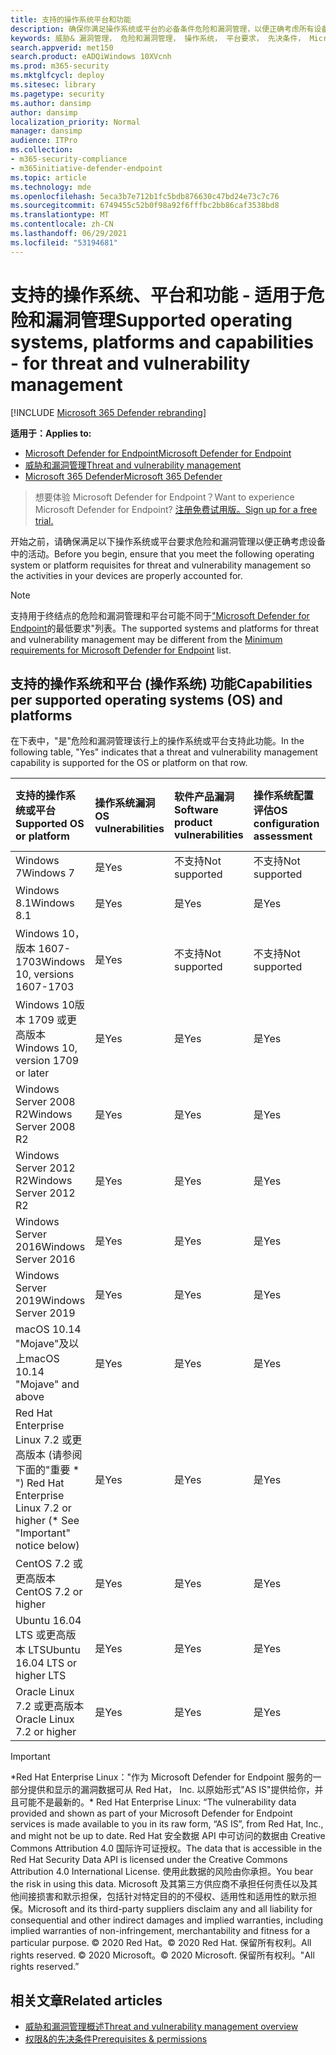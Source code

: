 ```yaml
---
title: 支持的操作系统平台和功能
description: 确保你满足操作系统或平台的必备条件危险和漏洞管理，以便正确考虑所有设备中的活动。
keywords: 威胁& 漏洞管理， 危险和漏洞管理， 操作系统， 平台要求， 先决条件， Microsoft Defender for Endpoint-tvm 支持的操作系统， 适用于 Endpoint-tvm 的 Microsoft Defender， 支持的操作系统， 支持的平台， linux 支持， mac 支持
search.appverid: met150
search.product: eADQiWindows 10XVcnh
ms.prod: m365-security
ms.mktglfcycl: deploy
ms.sitesec: library
ms.pagetype: security
ms.author: dansimp
author: dansimp
localization_priority: Normal
manager: dansimp
audience: ITPro
ms.collection:
- m365-security-compliance
- m365initiative-defender-endpoint
ms.topic: article
ms.technology: mde
ms.openlocfilehash: 5eca3b7e712b1fc5bdb876630c47bd24e73c7c76
ms.sourcegitcommit: 6749455c52b0f98a92f6fffbc2bb86caf3538bd8
ms.translationtype: MT
ms.contentlocale: zh-CN
ms.lasthandoff: 06/29/2021
ms.locfileid: "53194681"
---
```

# <a name="supported-operating-systems-platforms-and-capabilities---for-threat-and-vulnerability-management"></a><span data-ttu-id="626d0-104">支持的操作系统、平台和功能 - 适用于危险和漏洞管理</span><span class="sxs-lookup"><span data-stu-id="626d0-104">Supported operating systems, platforms and capabilities - for threat and vulnerability management</span></span>

[!INCLUDE [Microsoft 365 Defender rebranding](../../includes/microsoft-defender.md)]

<span data-ttu-id="626d0-105">**适用于：**</span><span class="sxs-lookup"><span data-stu-id="626d0-105">**Applies to:**</span></span>

- [<span data-ttu-id="626d0-106">Microsoft Defender for Endpoint</span><span class="sxs-lookup"><span data-stu-id="626d0-106">Microsoft Defender for Endpoint</span></span>](https://go.microsoft.com/fwlink/?linkid=2154037)
- [<span data-ttu-id="626d0-107">威胁和漏洞管理</span><span class="sxs-lookup"><span data-stu-id="626d0-107">Threat and vulnerability management</span></span>](next-gen-threat-and-vuln-mgt.md)
- [<span data-ttu-id="626d0-108">Microsoft 365 Defender</span><span class="sxs-lookup"><span data-stu-id="626d0-108">Microsoft 365 Defender</span></span>](https://go.microsoft.com/fwlink/?linkid=2118804)

><span data-ttu-id="626d0-109">想要体验 Microsoft Defender for Endpoint？</span><span class="sxs-lookup"><span data-stu-id="626d0-109">Want to experience Microsoft Defender for Endpoint?</span></span> [<span data-ttu-id="626d0-110">注册免费试用版。</span><span class="sxs-lookup"><span data-stu-id="626d0-110">Sign up for a free trial.</span></span>](https://www.microsoft.com/microsoft-365/windows/microsoft-defender-atp?ocid=docs-wdatp-portaloverview-abovefoldlink)

<span data-ttu-id="626d0-111">开始之前，请确保满足以下操作系统或平台要求危险和漏洞管理以便正确考虑设备中的活动。</span><span class="sxs-lookup"><span data-stu-id="626d0-111">Before you begin, ensure that you meet the following operating system or platform requisites for threat and vulnerability management so the activities in your devices are properly accounted for.</span></span>

>[!NOTE]
><span data-ttu-id="626d0-112">支持用于终结点的危险和漏洞管理和平台可能不同于["Microsoft Defender for Endpoint](minimum-requirements.md)的最低要求"列表。</span><span class="sxs-lookup"><span data-stu-id="626d0-112">The supported systems and platforms for threat and vulnerability management may be different from the [Minimum requirements for Microsoft Defender for Endpoint](minimum-requirements.md) list.</span></span>

## <a name="capabilities-per-supported-operating-systems-os-and-platforms"></a><span data-ttu-id="626d0-113">支持的操作系统和平台 (操作系统) 功能</span><span class="sxs-lookup"><span data-stu-id="626d0-113">Capabilities per supported operating systems (OS) and platforms</span></span>

<span data-ttu-id="626d0-114">在下表中，"是"危险和漏洞管理该行上的操作系统或平台支持此功能。</span><span class="sxs-lookup"><span data-stu-id="626d0-114">In the following table, "Yes" indicates that a threat and vulnerability management capability is supported for the OS or platform on that row.</span></span>

<span data-ttu-id="626d0-115">支持的操作系统或平台</span><span class="sxs-lookup"><span data-stu-id="626d0-115">Supported OS or platform</span></span> | <span data-ttu-id="626d0-116">操作系统漏洞</span><span class="sxs-lookup"><span data-stu-id="626d0-116">OS vulnerabilities</span></span> | <span data-ttu-id="626d0-117">软件产品漏洞</span><span class="sxs-lookup"><span data-stu-id="626d0-117">Software product vulnerabilities</span></span> | <span data-ttu-id="626d0-118">操作系统配置评估</span><span class="sxs-lookup"><span data-stu-id="626d0-118">OS configuration assessment</span></span> | <span data-ttu-id="626d0-119">安全控制配置评估</span><span class="sxs-lookup"><span data-stu-id="626d0-119">Security controls configuration assessment</span></span> | <span data-ttu-id="626d0-120">软件产品配置评估</span><span class="sxs-lookup"><span data-stu-id="626d0-120">Software product configuration assessment</span></span>
:---|:---|:---|:---|:---|:---
<span data-ttu-id="626d0-121">Windows 7</span><span class="sxs-lookup"><span data-stu-id="626d0-121">Windows 7</span></span> | <span data-ttu-id="626d0-122">是</span><span class="sxs-lookup"><span data-stu-id="626d0-122">Yes</span></span> | <span data-ttu-id="626d0-123">不支持</span><span class="sxs-lookup"><span data-stu-id="626d0-123">Not supported</span></span> | <span data-ttu-id="626d0-124">不支持</span><span class="sxs-lookup"><span data-stu-id="626d0-124">Not supported</span></span> | <span data-ttu-id="626d0-125">不支持</span><span class="sxs-lookup"><span data-stu-id="626d0-125">Not supported</span></span> | <span data-ttu-id="626d0-126">不支持</span><span class="sxs-lookup"><span data-stu-id="626d0-126">Not supported</span></span>
<span data-ttu-id="626d0-127">Windows 8.1</span><span class="sxs-lookup"><span data-stu-id="626d0-127">Windows 8.1</span></span> | <span data-ttu-id="626d0-128">是</span><span class="sxs-lookup"><span data-stu-id="626d0-128">Yes</span></span> | <span data-ttu-id="626d0-129">是</span><span class="sxs-lookup"><span data-stu-id="626d0-129">Yes</span></span> | <span data-ttu-id="626d0-130">是</span><span class="sxs-lookup"><span data-stu-id="626d0-130">Yes</span></span> | <span data-ttu-id="626d0-131">是</span><span class="sxs-lookup"><span data-stu-id="626d0-131">Yes</span></span>| <span data-ttu-id="626d0-132">是</span><span class="sxs-lookup"><span data-stu-id="626d0-132">Yes</span></span>
<span data-ttu-id="626d0-133">Windows 10，版本 1607-1703</span><span class="sxs-lookup"><span data-stu-id="626d0-133">Windows 10, versions 1607-1703</span></span> | <span data-ttu-id="626d0-134">是</span><span class="sxs-lookup"><span data-stu-id="626d0-134">Yes</span></span>  | <span data-ttu-id="626d0-135">不支持</span><span class="sxs-lookup"><span data-stu-id="626d0-135">Not supported</span></span> | <span data-ttu-id="626d0-136">不支持</span><span class="sxs-lookup"><span data-stu-id="626d0-136">Not supported</span></span> | <span data-ttu-id="626d0-137">不支持</span><span class="sxs-lookup"><span data-stu-id="626d0-137">Not supported</span></span> | <span data-ttu-id="626d0-138">不支持</span><span class="sxs-lookup"><span data-stu-id="626d0-138">Not supported</span></span>
<span data-ttu-id="626d0-139">Windows 10版本 1709 或更高版本</span><span class="sxs-lookup"><span data-stu-id="626d0-139">Windows 10, version 1709 or later</span></span> | <span data-ttu-id="626d0-140">是</span><span class="sxs-lookup"><span data-stu-id="626d0-140">Yes</span></span> | <span data-ttu-id="626d0-141">是</span><span class="sxs-lookup"><span data-stu-id="626d0-141">Yes</span></span> | <span data-ttu-id="626d0-142">是</span><span class="sxs-lookup"><span data-stu-id="626d0-142">Yes</span></span> | <span data-ttu-id="626d0-143">是</span><span class="sxs-lookup"><span data-stu-id="626d0-143">Yes</span></span> | <span data-ttu-id="626d0-144">是</span><span class="sxs-lookup"><span data-stu-id="626d0-144">Yes</span></span>
<span data-ttu-id="626d0-145">Windows Server 2008 R2</span><span class="sxs-lookup"><span data-stu-id="626d0-145">Windows Server 2008 R2</span></span> | <span data-ttu-id="626d0-146">是</span><span class="sxs-lookup"><span data-stu-id="626d0-146">Yes</span></span> | <span data-ttu-id="626d0-147">是</span><span class="sxs-lookup"><span data-stu-id="626d0-147">Yes</span></span> | <span data-ttu-id="626d0-148">是</span><span class="sxs-lookup"><span data-stu-id="626d0-148">Yes</span></span> | <span data-ttu-id="626d0-149">是</span><span class="sxs-lookup"><span data-stu-id="626d0-149">Yes</span></span> | <span data-ttu-id="626d0-150">是</span><span class="sxs-lookup"><span data-stu-id="626d0-150">Yes</span></span>
<span data-ttu-id="626d0-151">Windows Server 2012 R2</span><span class="sxs-lookup"><span data-stu-id="626d0-151">Windows Server 2012 R2</span></span> | <span data-ttu-id="626d0-152">是</span><span class="sxs-lookup"><span data-stu-id="626d0-152">Yes</span></span> | <span data-ttu-id="626d0-153">是</span><span class="sxs-lookup"><span data-stu-id="626d0-153">Yes</span></span> | <span data-ttu-id="626d0-154">是</span><span class="sxs-lookup"><span data-stu-id="626d0-154">Yes</span></span> | <span data-ttu-id="626d0-155">是</span><span class="sxs-lookup"><span data-stu-id="626d0-155">Yes</span></span> | <span data-ttu-id="626d0-156">是</span><span class="sxs-lookup"><span data-stu-id="626d0-156">Yes</span></span>
<span data-ttu-id="626d0-157">Windows Server 2016</span><span class="sxs-lookup"><span data-stu-id="626d0-157">Windows Server 2016</span></span> | <span data-ttu-id="626d0-158">是</span><span class="sxs-lookup"><span data-stu-id="626d0-158">Yes</span></span> | <span data-ttu-id="626d0-159">是</span><span class="sxs-lookup"><span data-stu-id="626d0-159">Yes</span></span> | <span data-ttu-id="626d0-160">是</span><span class="sxs-lookup"><span data-stu-id="626d0-160">Yes</span></span> | <span data-ttu-id="626d0-161">是</span><span class="sxs-lookup"><span data-stu-id="626d0-161">Yes</span></span> | <span data-ttu-id="626d0-162">是</span><span class="sxs-lookup"><span data-stu-id="626d0-162">Yes</span></span>
<span data-ttu-id="626d0-163">Windows Server 2019</span><span class="sxs-lookup"><span data-stu-id="626d0-163">Windows Server 2019</span></span> | <span data-ttu-id="626d0-164">是</span><span class="sxs-lookup"><span data-stu-id="626d0-164">Yes</span></span> | <span data-ttu-id="626d0-165">是</span><span class="sxs-lookup"><span data-stu-id="626d0-165">Yes</span></span> | <span data-ttu-id="626d0-166">是</span><span class="sxs-lookup"><span data-stu-id="626d0-166">Yes</span></span> | <span data-ttu-id="626d0-167">是</span><span class="sxs-lookup"><span data-stu-id="626d0-167">Yes</span></span> | <span data-ttu-id="626d0-168">是</span><span class="sxs-lookup"><span data-stu-id="626d0-168">Yes</span></span>
<span data-ttu-id="626d0-169">macOS 10.14 "Mojave"及以上</span><span class="sxs-lookup"><span data-stu-id="626d0-169">macOS 10.14 "Mojave" and above</span></span> | <span data-ttu-id="626d0-170">是</span><span class="sxs-lookup"><span data-stu-id="626d0-170">Yes</span></span> | <span data-ttu-id="626d0-171">是</span><span class="sxs-lookup"><span data-stu-id="626d0-171">Yes</span></span> | <span data-ttu-id="626d0-172">是</span><span class="sxs-lookup"><span data-stu-id="626d0-172">Yes</span></span> | <span data-ttu-id="626d0-173">是</span><span class="sxs-lookup"><span data-stu-id="626d0-173">Yes</span></span> | <span data-ttu-id="626d0-174">是</span><span class="sxs-lookup"><span data-stu-id="626d0-174">Yes</span></span> 
<span data-ttu-id="626d0-175">Red Hat Enterprise Linux 7.2 或更高版本 (请参阅下面的"重要 \* ") </span><span class="sxs-lookup"><span data-stu-id="626d0-175">Red Hat Enterprise Linux 7.2 or higher (\* See "Important" notice below)</span></span> | <span data-ttu-id="626d0-176">是</span><span class="sxs-lookup"><span data-stu-id="626d0-176">Yes</span></span> | <span data-ttu-id="626d0-177">是</span><span class="sxs-lookup"><span data-stu-id="626d0-177">Yes</span></span> | <span data-ttu-id="626d0-178">是</span><span class="sxs-lookup"><span data-stu-id="626d0-178">Yes</span></span> | <span data-ttu-id="626d0-179">是</span><span class="sxs-lookup"><span data-stu-id="626d0-179">Yes</span></span> | <span data-ttu-id="626d0-180">是</span><span class="sxs-lookup"><span data-stu-id="626d0-180">Yes</span></span>
<span data-ttu-id="626d0-181">CentOS 7.2 或更高版本</span><span class="sxs-lookup"><span data-stu-id="626d0-181">CentOS 7.2 or higher</span></span> | <span data-ttu-id="626d0-182">是</span><span class="sxs-lookup"><span data-stu-id="626d0-182">Yes</span></span> | <span data-ttu-id="626d0-183">是</span><span class="sxs-lookup"><span data-stu-id="626d0-183">Yes</span></span> | <span data-ttu-id="626d0-184">是</span><span class="sxs-lookup"><span data-stu-id="626d0-184">Yes</span></span> | <span data-ttu-id="626d0-185">是</span><span class="sxs-lookup"><span data-stu-id="626d0-185">Yes</span></span> | <span data-ttu-id="626d0-186">是</span><span class="sxs-lookup"><span data-stu-id="626d0-186">Yes</span></span>
<span data-ttu-id="626d0-187">Ubuntu 16.04 LTS 或更高版本 LTS</span><span class="sxs-lookup"><span data-stu-id="626d0-187">Ubuntu 16.04 LTS or higher LTS</span></span> | <span data-ttu-id="626d0-188">是</span><span class="sxs-lookup"><span data-stu-id="626d0-188">Yes</span></span> | <span data-ttu-id="626d0-189">是</span><span class="sxs-lookup"><span data-stu-id="626d0-189">Yes</span></span> | <span data-ttu-id="626d0-190">是</span><span class="sxs-lookup"><span data-stu-id="626d0-190">Yes</span></span> | <span data-ttu-id="626d0-191">是</span><span class="sxs-lookup"><span data-stu-id="626d0-191">Yes</span></span> | <span data-ttu-id="626d0-192">是</span><span class="sxs-lookup"><span data-stu-id="626d0-192">Yes</span></span>
<span data-ttu-id="626d0-193">Oracle Linux 7.2 或更高版本</span><span class="sxs-lookup"><span data-stu-id="626d0-193">Oracle Linux 7.2 or higher</span></span> | <span data-ttu-id="626d0-194">是</span><span class="sxs-lookup"><span data-stu-id="626d0-194">Yes</span></span> | <span data-ttu-id="626d0-195">是</span><span class="sxs-lookup"><span data-stu-id="626d0-195">Yes</span></span> | <span data-ttu-id="626d0-196">是</span><span class="sxs-lookup"><span data-stu-id="626d0-196">Yes</span></span> | <span data-ttu-id="626d0-197">是</span><span class="sxs-lookup"><span data-stu-id="626d0-197">Yes</span></span> | <span data-ttu-id="626d0-198">是</span><span class="sxs-lookup"><span data-stu-id="626d0-198">Yes</span></span>

>[!IMPORTANT]
> <span data-ttu-id="626d0-199">\*Red Hat Enterprise Linux："作为 Microsoft Defender for Endpoint 服务的一部分提供和显示的漏洞数据可从 Red Hat， Inc. 以原始形式"AS IS"提供给你，并且可能不是最新的。</span><span class="sxs-lookup"><span data-stu-id="626d0-199">\* Red Hat Enterprise Linux: “The vulnerability data provided and shown as part of your Microsoft Defender for Endpoint services is made available to you in its raw form, “AS IS”, from Red Hat, Inc., and might not be up to date.</span></span> <span data-ttu-id="626d0-200">Red Hat 安全数据 API 中可访问的数据由 Creative Commons Attribution 4.0 国际许可证授权。</span><span class="sxs-lookup"><span data-stu-id="626d0-200">The data that is accessible in the Red Hat Security Data API is licensed under the Creative Commons Attribution 4.0 International License.</span></span> <span data-ttu-id="626d0-201">使用此数据的风险由你承担。</span><span class="sxs-lookup"><span data-stu-id="626d0-201">You bear the risk in using this data.</span></span> <span data-ttu-id="626d0-202">Microsoft 及其第三方供应商不承担任何责任以及其他间接损害和默示担保，包括针对特定目的的不侵权、适用性和适用性的默示担保。</span><span class="sxs-lookup"><span data-stu-id="626d0-202">Microsoft and its third-party suppliers disclaim any and all liability for consequential and other indirect damages and implied warranties, including implied warranties of non-infringement, merchantability and fitness for a particular purpose.</span></span> <span data-ttu-id="626d0-203">© 2020 Red Hat。</span><span class="sxs-lookup"><span data-stu-id="626d0-203">© 2020 Red Hat.</span></span> <span data-ttu-id="626d0-204">保留所有权利。</span><span class="sxs-lookup"><span data-stu-id="626d0-204">All rights reserved.</span></span> <span data-ttu-id="626d0-205">© 2020 Microsoft。</span><span class="sxs-lookup"><span data-stu-id="626d0-205">© 2020 Microsoft.</span></span> <span data-ttu-id="626d0-206">保留所有权利。"</span><span class="sxs-lookup"><span data-stu-id="626d0-206">All rights reserved.”</span></span>

## <a name="related-articles"></a><span data-ttu-id="626d0-207">相关文章</span><span class="sxs-lookup"><span data-stu-id="626d0-207">Related articles</span></span>

- [<span data-ttu-id="626d0-208">威胁和漏洞管理概述</span><span class="sxs-lookup"><span data-stu-id="626d0-208">Threat and vulnerability management overview</span></span>](next-gen-threat-and-vuln-mgt.md)
- [<span data-ttu-id="626d0-209">权限&的先决条件</span><span class="sxs-lookup"><span data-stu-id="626d0-209">Prerequisites & permissions</span></span>](tvm-prerequisites.md)
